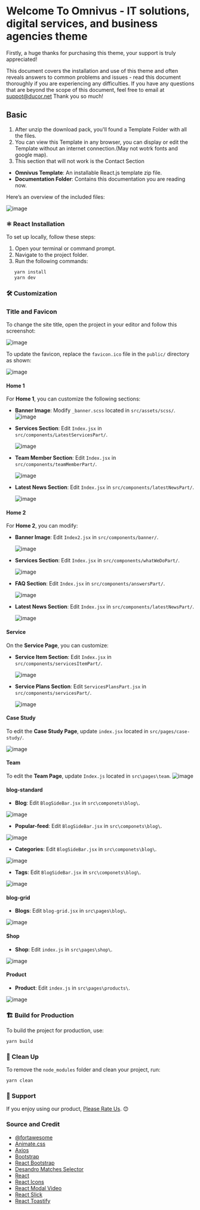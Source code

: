 #  Welcome To Omnivus - IT solutions, digital services, and business agencies theme 

Firstly, a huge thanks for purchasing this theme, your support is truly appreciated!

This document covers the installation and use of this theme and often reveals answers to common problems and issues - read this document thoroughly if you are experiencing any difficulties. If you have any questions that are beyond the scope of this document, feel free to email at [suppot@ducor.net](mailto:__EMAIL__) Thank you so much!

## Basic

1.  After unzip the download pack, you'll found a Template Folder with all the files.
2.  You can view this Template in any browser, you can display or edit the Template without an internet connection.(May not wotrk fonts and google map).
3.  This section that will not work is the Contact Section

- **Omnivus Template**: An installable React.js template zip file.
- **Documentation Folder**: Contains this documentation you are reading now.

Here’s an overview of the included files:

![image](./fils.png)  

### ⚛️ React Installation  

To set up locally, follow these steps:  

1. Open your terminal or command prompt.  
2. Navigate to the project folder.  
3. Run the following commands:
```bash
   yarn install
   yarn dev
```

### 🛠️ Customization  

### Title and Favicon  

To change the site title, open the project in your editor and follow this screenshot:  

![image](./title.png)  

To update the favicon, replace the `favicon.ico` file in the `public/` directory as shown:  

![image](./icon.png)  

#### Home 1   

For **Home 1**, you can customize the following sections:  

- **Banner Image**: Modify `_banner.scss` located in `src/assets/scss/`.  
![image](./banner-imgs.png)  

- **Services Section**: Edit `Index.jsx` in `src/components/LatestServicesPart/`.  

  ![image](./service.png)  

- **Team Member Section**: Edit `Index.jsx` in `src/components/teamMemberPart/`.  

  ![image](./team-member.png)  

- **Latest News Section**: Edit `Index.jsx` in `src/components/latestNewsPart/`.  

  ![image](./news-blog.png)  

#### Home 2   

For **Home 2**, you can modify:  

- **Banner Image**: Edit `Index2.jsx` in `src/components/banner/`.  

  ![image](./banner-img-2.png)  

- **Services Section**: Edit `Index.jsx` in `src/components/whatWeDoPart/`.  

  ![image](./service-2.png)  

- **FAQ Section**: Edit `Index.jsx` in `src/components/answersPart/`.  

  ![image](./faq-home-2.png)  

- **Latest News Section**: Edit `Index.jsx` in `src/components/latestNewsPart/`.  

  ![image](./news-blog.png)  

#### Service   

On the **Service Page**, you can customize:  

- **Service Item Section**: Edit `Index.jsx` in `src/components/servicesItemPart/`.  

  ![image](./service-item.png)  

- **Service Plans Section**: Edit `ServicesPlansPart.jsx` in `src/components/servicesPart/`.  

  ![image](./service-plan.png)  

#### Case Study   

To edit the **Case Study Page**, update `index.jsx` located in `src/pages/case-study/`.  

![image](./case-stydy.png)  


####  Team

To edit the **Team Page**, update `Index.js` located in `src\pages\team`.
![image](./team-page.png)


####  blog-standard

- **Blog**: Edit `BlogSideBar.jsx` in `src\componets\blog\`.
  
![image](./blog.png)

- **Popular-feed**: Edit `BlogSideBar.jsx` in `src\componets\blog\`.
  
![image](./popular-feed.png)

- **Categories**: Edit `BlogSideBar.jsx` in `src\componets\blog\`.
  
![image](./categories.png)

- **Tags**: Edit `BlogSideBar.jsx` in `src\componets\blog\`.
  
![image](./tags.png)

####  blog-grid

- **Blogs**: Edit `blog-grid.jsx` in `src\pages\blog\`.
  
![image](./blogs.png)

####  Shop

- **Shop**: Edit `index.js` in `src\pages\shop\`.
  
![image](./products.png)

####  Product

- **Product**: Edit `index.js` in `src\pages\products\`.
  
![image](./product.png)


### 🏗️ Build for Production  

To build the project for production, use:  

```bash
yarn build
```

### 🧹 Clean Up  

To remove the `node_modules` folder and clean your project, run:  

```bash
yarn clean
```

### 📧 Support  

If you enjoy using our product, [Please Rate Us](https://themeforest.net/user/ducor). 😊  

### Source and Credit

- [@fortawesome](https://fontawesome.com/)  
- [Animate.css](https://github.com/animate-css/animate.css)  
- [Axios](https://github.com/axios/axios)  
- [Bootstrap](https://getbootstrap.com/)  
- [React Bootstrap](https://react-bootstrap.github.io/)  
- [Desandro Matches Selector](https://github.com/desandro/matches-selector)  
- [React](https://reactjs.org/)  
- [React Icons](https://github.com/react-icons/react-icons)  
- [React Modal Video](https://github.com/appleple/react-modal-video)  
- [React Slick](https://github.com/akiran/react-slick)  
- [React Toastify](https://github.com/fkhadra/react-toastify)  
